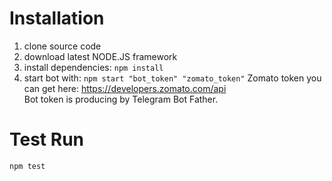 # Installation
1. clone source code
2. download latest NODE.JS framework
3. install dependencies: `npm install`
4. start bot with: `npm start "bot_token" "zomato_token"`
  Zomato token you can get here: https://developers.zomato.com/api  
  Bot token is producing by Telegram Bot Father.


# Test Run
`npm test`